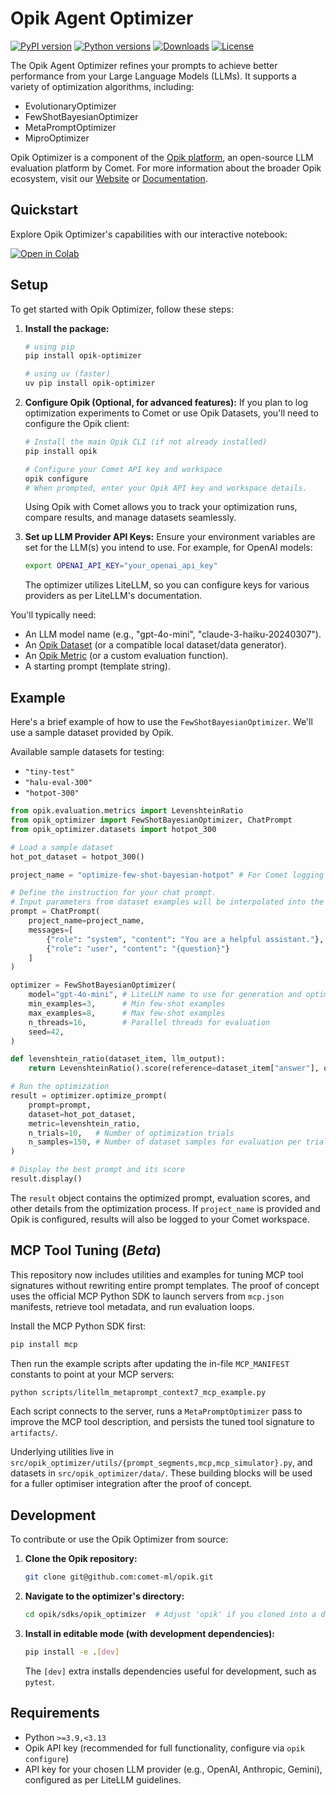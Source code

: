 # Opik Agent Optimizer

[![PyPI version](https://img.shields.io/pypi/v/opik-optimizer.svg)](https://pypi.org/project/opik-optimizer/)
[![Python versions](https://img.shields.io/pypi/pyversions/opik-optimizer.svg)](https://pypi.org/project/opik-optimizer/)
[![Downloads](https://static.pepy.tech/badge/opik-optimizer)](https://pepy.tech/project/opik-optimizer)
[![License](https://img.shields.io/github/license/comet-ml/opik)](https://github.com/comet-ml/opik/blob/main/LICENSE)

The Opik Agent Optimizer refines your prompts to achieve better performance from your Large Language Models (LLMs). It supports a variety of optimization algorithms, including:

* EvolutionaryOptimizer
* FewShotBayesianOptimizer
* MetaPromptOptimizer
* MiproOptimizer

Opik Optimizer is a component of the [Opik platform](https://github.com/comet-ml/opik), an open-source LLM evaluation platform by Comet.
For more information about the broader Opik ecosystem, visit our [Website](https://www.comet.com/site/products/opik/) or [Documentation](https://www.comet.com/docs/opik/).

## Quickstart

Explore Opik Optimizer's capabilities with our interactive notebook:

<a href="https://colab.research.google.com/github/comet-ml/opik/blob/main/sdks/opik_optimizer/notebooks/OpikOptimizerIntro.ipynb">
  <img src="https://colab.research.google.com/assets/colab-badge.svg" alt="Open in Colab"/>
</a>

## Setup

To get started with Opik Optimizer, follow these steps:

1.  **Install the package:**
    ```bash
    # using pip
    pip install opik-optimizer

    # using uv (faster)
    uv pip install opik-optimizer
    ```

2.  **Configure Opik (Optional, for advanced features):**
    If you plan to log optimization experiments to Comet or use Opik Datasets, you'll need to configure the Opik client:
    ```bash
    # Install the main Opik CLI (if not already installed)
    pip install opik

    # Configure your Comet API key and workspace
    opik configure
    # When prompted, enter your Opik API key and workspace details.
    ```
    Using Opik with Comet allows you to track your optimization runs, compare results, and manage datasets seamlessly.

3.  **Set up LLM Provider API Keys:**
    Ensure your environment variables are set for the LLM(s) you intend to use. For example, for OpenAI models:
    ```bash
    export OPENAI_API_KEY="your_openai_api_key"
    ```
    The optimizer utilizes LiteLLM, so you can configure keys for various providers as per LiteLLM's documentation.

You'll typically need:

*   An LLM model name (e.g., "gpt-4o-mini", "claude-3-haiku-20240307").
*   An [Opik Dataset](https://www.comet.com/docs/opik/evaluation/manage_datasets/) (or a compatible local dataset/data generator).
*   An [Opik Metric](https://www.comet.com/docs/opik/evaluation/metrics/overview/) (or a custom evaluation function).
*   A starting prompt (template string).

## Example

Here's a brief example of how to use the `FewShotBayesianOptimizer`. We'll use a sample dataset provided by Opik.

Available sample datasets for testing:
*   `"tiny-test"`
*   `"halu-eval-300"`
*   `"hotpot-300"`

```python
from opik.evaluation.metrics import LevenshteinRatio
from opik_optimizer import FewShotBayesianOptimizer, ChatPrompt
from opik_optimizer.datasets import hotpot_300

# Load a sample dataset
hot_pot_dataset = hotpot_300()

project_name = "optimize-few-shot-bayesian-hotpot" # For Comet logging

# Define the instruction for your chat prompt.
# Input parameters from dataset examples will be interpolated into the full prompt.
prompt = ChatPrompt(
    project_name=project_name,
    messages=[
        {"role": "system", "content": "You are a helpful assistant."},
        {"role": "user", "content": "{question}"}
    ]
)

optimizer = FewShotBayesianOptimizer(
    model="gpt-4o-mini", # LiteLLM name to use for generation and optimization
    min_examples=3,      # Min few-shot examples
    max_examples=8,      # Max few-shot examples
    n_threads=16,        # Parallel threads for evaluation
    seed=42,
)

def levenshtein_ratio(dataset_item, llm_output):
    return LevenshteinRatio().score(reference=dataset_item["answer"], output=llm_output)

# Run the optimization
result = optimizer.optimize_prompt(
    prompt=prompt,
    dataset=hot_pot_dataset,
    metric=levenshtein_ratio,
    n_trials=10,   # Number of optimization trials
    n_samples=150, # Number of dataset samples for evaluation per trial
)

# Display the best prompt and its score
result.display()
```
The `result` object contains the optimized prompt, evaluation scores, and other details from the optimization process. If `project_name` is provided and Opik is configured, results will also be logged to your Comet workspace.

## MCP Tool Tuning (_Beta_)

This repository now includes utilities and examples for tuning MCP tool signatures without rewriting entire prompt templates. The proof of concept uses the official MCP Python SDK to launch servers from `mcp.json` manifests, retrieve tool metadata, and run evaluation loops.

Install the MCP Python SDK first:

```bash
pip install mcp
```

Then run the example scripts after updating the in-file `MCP_MANIFEST` constants to point at your MCP servers:

```bash
python scripts/litellm_metaprompt_context7_mcp_example.py
```

Each script connects to the server, runs a `MetaPromptOptimizer` pass to improve the MCP tool description, and persists the tuned tool signature to `artifacts/`.

Underlying utilities live in `src/opik_optimizer/utils/{prompt_segments,mcp,mcp_simulator}.py`, and datasets in `src/opik_optimizer/data/`. These building blocks will be used for a fuller optimiser integration after the proof of concept.

## Development

To contribute or use the Opik Optimizer from source:

1.  **Clone the Opik repository:**
    ```bash
    git clone git@github.com:comet-ml/opik.git
    ```
2.  **Navigate to the optimizer's directory:**
    ```bash
    cd opik/sdks/opik_optimizer  # Adjust 'opik' if you cloned into a different folder name
    ```
3.  **Install in editable mode (with development dependencies):**
    ```bash
    pip install -e .[dev]
    ```
    The `[dev]` extra installs dependencies useful for development, such as `pytest`.

## Requirements

- Python `>=3.9,<3.13`
- Opik API key (recommended for full functionality, configure via `opik configure`)
- API key for your chosen LLM provider (e.g., OpenAI, Anthropic, Gemini), configured as per LiteLLM guidelines.
